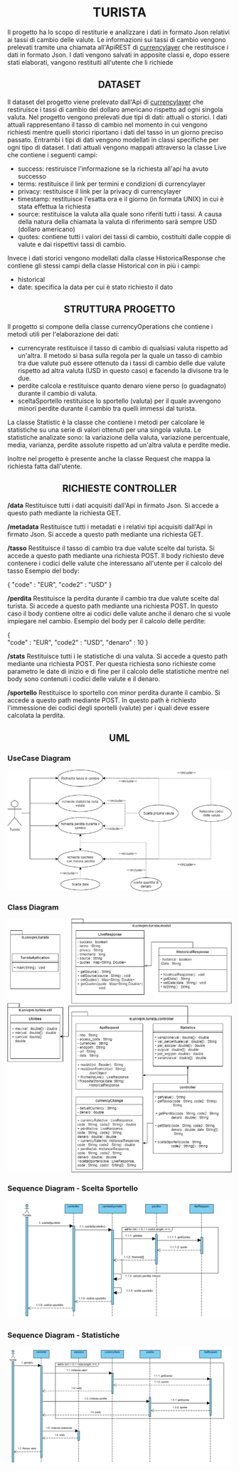 # <div align="center">TURISTA</div>
Il progetto ha lo scopo di restiturie e analizzare i dati in formato Json relativi ai tassi di cambio delle valute. Le informazioni sui tassi di cambio vengono prelevati tramite una chiamata all'ApiREST di [currencylayer](https://currencylayer.com/) che restituisce i dati in formato Json. I dati vengono salvati in apposite classi e, dopo essere stati elaborati, vangono restituiti all'utente che li richiede

## <div align="center">DATASET</div>
Il dataset del progetto viene prelevato dall'Api di [currencylayer](https://currencylayer.com/) che restiruisce i tassi di cambio del dollaro americano rispetto ad ogni singola valuta. Nel progetto vengono prelevati due tipi di dati: attuali o storici. I dati attuali rappresentano il tasso di cambio nel momento in cui vengono richiesti mentre quelli storici riportano i dati del tasso in un giorno preciso passato. Entrambi i tipi di dati vengono modellati in classi specifiche per ogni tipo di dataset. I dati attuali vengono mappati attraverso la classe Live che contiene i seguenti campi:
* success: restiruisce l'informazione se la richiesta all'api ha avuto successo
* terms: restituisce il link per termini e condizioni di currencylayer 
* privacy: restituisce il link per la privacy di currencylayer 
* timestamp: restituisce l'esatta ora e il giorno (in formata UNIX) in cui è stata effettua la richiesta
* source: restituisce la valuta alla quale sono riferiti tutti i tassi. A causa della natura della chiamata la valuta di riferimento sarà sempre USD (dollaro americano)
* quotes: contiene tutti i valori dei tassi di cambio, costituiti dalle coppie di valute e dai rispettivi tassi di cambio.

Invece i dati storici vengono modellati dalla classe HistoricalResponse che contiene gli stessi campi della classe Historical con in più i campi:
* historical
* date: specifica la data per cui è stato richiesto il dato

## <div align="center">STRUTTURA PROGETTO</div>
Il progetto si compone della classe currencyOperations che contiene i metodi utili per l'elaborazione dei dati:
* currencyrate restituisce il tasso di cambio di qualsiasi valuta rispetto ad un'altra. Il metodo si basa sulla regola per la quale un tasso di cambio tra due valute può essere ottenuto da i tassi di cambio delle due valute rispetto ad altra valuta (USD in questo caso) e facendo la divisone tra le due.
* perdite calcola e restituisce quanto denaro viene perso (o guadagnato) durante il cambio di valuta.
* sceltaSportello restituisce lo sportello (valuta) per il quale avvengono minori perdite durante il cambio tra quelli immessi dal turista.

La classe Statistic è la classe che contiene i metodi per calcolare le statistiche su una serie di valori ottenuti per una singola valuta. Le statistiche analizate sono: la variazione della valuta, variazione percentuale, media, varianza, perdite assolute rispetto ad un'altra valuta e perdite medie.

Inoltre nel progetto è presente anche la classe Request che mappa la richiesta fatta dall'utente.

## <div align="center">RICHIESTE CONTROLLER</div>

**/data**
Restituisce tutti i dati acquisiti dall'Api in firmato Json. Si accede a questo path mediante la richiesta GET. 

**/metadata**
Restituisce tutti i metadati e i relativi tipi acquisiti dall'Api in firmato Json. Si accede a questo path mediante una richiesta GET. 

**/tasso**
Restituisce il tasso di cambio tra due valute scelte dal turista. Si accede a questo path mediante una richiesta POST. Il body richiesto deve contenere i codici delle valute che interessano all'utente per il calcolo del tasso
Esempio del body:

{
    "code" : "EUR", 
    "code2" : "USD"
}

**/perdita**
Restituisce la perdita durante il cambio tra due valute scelte dal turista. Si accede a questo path mediante una richiesta POST. In questo caso il body contiene oltre ai codici delle valute anche il denaro che si vuole impiegare nel cambio.
Esempio del body per il calcolo delle perdite:

{   
    "code" : "EUR", 
    "code2" : "USD",
    "denaro" : 10 
}

**/stats**
Restituisce tutti i le statistiche di una valuta. Si accede a questo path mediante una richiesta POST. Per questa richiesta sono richieste come parametro le date di inizio e di fine per il calcolo delle statistiche mentre nel body sono contenuti i codici delle valute e il denaro.

**/sportello**
Restituisce lo sportello con minor perdita durante il cambio. Si accede a questo path mediante POST. In questo path è richiesto l'immessione dei codici degli sportelli (valute) per i quali deve essere calcolata la perdita.


<h2><div align="center">UML</div>
</p>
<h3>UseCase Diagram
</h3>
<p align="center"><img src="https://github.com/MichaelBagnarelli/Progetto-programmazione-ad-oggetti/blob/main/Uml-Turista/Case%20Diagram-%20Turista.png" alt style="max-width:100%;">
</p>
<h3>Class Diagram
</h3>
<p align="center"><img src="https://github.com/MichaelBagnarelli/Progetto-programmazione-ad-oggetti/blob/main/Uml-Turista/Class%20Diagram-%20Turista.png" alt style="max-width:100%;">
</p>
<h3>Sequence Diagram - Scelta Sportello
</h3>
<p align="center"><img src="https://github.com/MichaelBagnarelli/Progetto-programmazione-ad-oggetti/blob/main/Uml-Turista/Sequence%20Diagram-%20Scelta%20Sportello.png" alt style="max-width:100%;">
</p>
<h3>Sequence Diagram - Statistiche
</h3>
<p align="center"><img src="https://github.com/MichaelBagnarelli/Progetto-programmazione-ad-oggetti/blob/main/Uml-Turista/Sequence%20Diagram-%20Statistiche.png" alt style="max-width:100%;">
</p>
